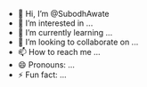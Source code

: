 - 👋 Hi, I’m @SubodhAwate
- 👀 I’m interested in ...
- 🌱 I’m currently learning ...
- 💞️ I’m looking to collaborate on ...
- 📫 How to reach me ...
- 😄 Pronouns: ...
- ⚡ Fun fact: ...

<!---
SubodhAwate/SubodhAwate is a ✨ special ✨ repository because its `README.md` (this file) appears on your GitHub profile.
You can click the Preview link to take a look at your changes.
--->
